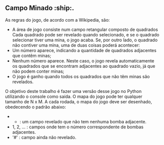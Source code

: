<h2>Campo Minado :ship:.</h2>

As regras do jogo, de acordo com a Wikipedia, são:
  * A área de jogo consiste num campo retangular composto de quadrados Cada quadrado pode ser revelado quando selecionado, e se o quadrado selecionar tiver uma mina, o jogo acaba. Se, por outro lado, o quadrado não contiver uma mina, uma de duas coisas poderá acontecer:
  * Um número aparece, indicando a quantidade de quadrados adjacentes que contêm minas;
  * Nenhum número aparece. Neste caso, o jogo revela automaticamente os quadrados que se encontram adjacentes ao quadrado vazio, já que não podem conter minas;
  * O jogo é ganho quando todos os quadrados que não têm minas são revelados.

O objetivo deste trabalho é fazer uma versão desse jogo no Python utilizando o console como saída. O mapa do jogo pode ter qualquer tamanho de N x M.
A cada rodada, o mapa do jogo deve ser desenhado, obedecendo o padrão abaixo:
   * - : um campo revelado que não tem nenhuma bomba adjacente.
   * 1, 2, ... : campos onde tem o número correspondente de bombas adjacentes.
   * '#' : campo ainda não revelado.
